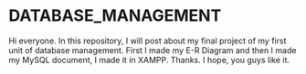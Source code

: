 # DATABASE_MANAGEMENT
Hi everyone. In this repository, I will post about my final project of my first unit of database management. First I made my E-R Diagram and then I made my MySQL document, I made it in XAMPP. Thanks. I hope, you guys like it.
